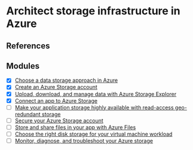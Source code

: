 # Architect storage infrastructure in Azure

## References

## Modules

- [x] [Choose a data storage approach in Azure](https://docs.microsoft.com/en-us/learn/modules/choose-storage-approach-in-azure/)
- [x] [Create an Azure Storage account](https://docs.microsoft.com/en-us/learn/modules/create-azure-storage-account/)
- [x] [Upload, download, and manage data with Azure Storage Explorer](https://docs.microsoft.com/en-us/learn/modules/upload-download-and-manage-data-with-azure-storage-explorer/)
- [x] [Connect an app to Azure Storage](https://docs.microsoft.com/en-us/learn/modules/connect-an-app-to-azure-storage/)
- [ ] [Make your application storage highly available with read-access geo-redundant storage](https://docs.microsoft.com/en-us/learn/modules/ha-application-storage-with-grs/)
- [ ] [Secure your Azure Storage account](https://docs.microsoft.com/en-us/learn/modules/secure-azure-storage-account/)
- [ ] [Store and share files in your app with Azure Files](https://docs.microsoft.com/en-us/learn/modules/store-and-share-with-azure-files/)
- [ ] [Choose the right disk storage for your virtual machine workload](https://docs.microsoft.com/en-us/learn/modules/choose-the-right-disk-storage-for-vm-workload/)
- [ ] [Monitor, diagnose, and troubleshoot your Azure storage](https://docs.microsoft.com/en-us/learn/modules/monitor-diagnose-and-troubleshoot-azure-storage/)
